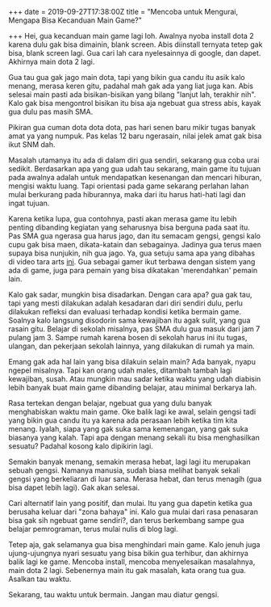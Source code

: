 +++
date = 2019-09-27T17:38:00Z
title = "Mencoba untuk Mengurai, Mengapa Bisa Kecanduan Main Game?"

+++
Hei, gua kecanduan main game lagi loh. Awalnya nyoba install dota 2 karena dulu gak bisa dimainin, blank screen. Abis diinstall ternyata tetep gak bisa, blank screen lagi. Gua cari lah cara nyelesainnya di google, dan dapet. Akhirnya main dota 2 lagi.

Gua tau gua gak jago main dota, tapi yang bikin gua candu itu asik kalo menang, merasa keren gitu, padahal mah gak ada yang liat juga kan. Abis selesai main pasti ada bisikan-bisikan yang bilang "lanjut lah, terakhir nih". Kalo gak bisa mengontrol bisikan itu bisa aja ngebuat gua stress abis, kayak gua dulu pas masih SMA.

Pikiran gua cuman dota dota dota, pas hari senen baru mikir tugas banyak amat ya yang numpuk. Pas kelas 12 baru ngerasain, nilai jelek amat gak bisa ikut SNM dah.

Masalah utamanya itu ada di dalam diri gua sendiri, sekarang gua coba urai sedikit. Berdasarkan apa yang gua udah tau sekarang, main game itu tujuan pada awalnya adalah untuk mendapatkan kesenangan dan mencari hiburan, mengisi waktu luang. Tapi orientasi pada game sekarang perlahan lahan mulai berkurang pada hiburannya, maka dari itu harus hati-hati lagi dan ingat tujuan.

Karena ketika lupa, gua contohnya, pasti akan merasa game itu lebih penting dibanding kegiatan yang seharusnya bisa berguna pada saat itu. Pas SMA gua ngerasa gua harus jago, dan itu semacam gengsi, gengsi kalo cupu gak bisa maen, dikata-katain dan sebagainya. Jadinya gua terus maen supaya bisa nunjukin, nih gua jago. Ya, gua setuju sama apa yang dibahas di video tara arts [ini](https://www.youtube.com/watch?v=_NvFB3H8s5w). Gua sebagai gamer ikut terbawa dengan sistem yang ada di game, juga para pemain yang bisa dikatakan 'merendahkan' pemain lain.

Kalo gak sadar, mungkin bisa disadarkan. Dengan cara apa? gua gak tau, tapi yang mesti dilakukan adalah kesadaran dari diri sendiri dulu, perlu dilakukan refleksi dan evaluasi terhadap kondisi ketika bermain game. Soalnya kalo langsung disodorin sama kewajiban itu agak sulit, yang gua rasain gitu. Belajar di sekolah misalnya, pas SMA dulu gua masuk dari jam 7 pulang jam 3. Sampe rumah karena bosen di sekolah harus ini itu tugas, ulangan, dan pekerjaan sekolah lainnya, yang dilakukan di rumah ya main.

Emang gak ada hal lain yang bisa dilakuin selain main? Ada banyak, nyapu ngepel misalnya. Tapi kan orang udah males, ditambah tambah lagi kewajiban, susah. Atau mungkin mau sadar ketika waktu yang udah diabisin lebih banyak buat main game dibanding belajar, atau minimal berkarya lah.

Rasa tertekan dengan belajar, ngebuat gua yang dulu banyak menghabiskan waktu main game. Oke balik lagi ke awal, selain gengsi tadi yang bikin gua candu itu ya karena ada perasaan lebih ketika tim kita menang. Iyalah, siapa yang gak suka sama kemenangan, yang gak suka biasanya yang kalah. Tapi apa dengan menang sekali itu bisa menghasilkan sesuatu? Padahal kosong kalo dipikirin lagi.

Semakin banyak menang, semakin merasa hebat, lagi lagi itu merupakan sebuah gengsi. Namanya manusia, sudah biasa melihat banyak sekali gengsi yang berkeliaran di luar sana. Merasa hebat, dan terus menagih (gua bisa dapet lebih lagi). Gak akan selesai.

Cari alternatif lain yang positif, dan mulai. Itu yang gua dapetin ketika gua berusaha keluar dari "zona bahaya" ini. Kalo gua mulai dari rasa penasaran bisa gak sih ngebuat game sendiri?, dan terus berkembang sampe gua belajar pemrograman, terus mulai nulis di blog lagi.

Tetep aja, gak selamanya gua bisa menghindari main game. Kalo jenuh juga ujung-ujungnya nyari sesuatu yang bisa bikin gua terhibur, dan akhirnya balik lagi ke game. Mencoba install, mencoba menyelesaikan masalahnya, main dota 2 lagi. Sebenernya main itu gak masalah, kata orang tua gua. Asalkan tau waktu.

Sekarang, tau waktu untuk bermain. Jangan mau diatur gengsi.